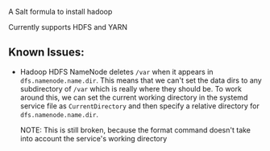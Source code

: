 A Salt formula to install hadoop

Currently supports HDFS and YARN

Known Issues:
------

- Hadoop HDFS NameNode deletes `/var` when it appears in
  `dfs.namenode.name.dir`. This means that we can't set the data dirs to
  any subdirectory of `/var` which is really where they should be. To work
  around this, we can set the current working directory in the systemd
  service file as `CurrentDirectory` and then specify a relative directory
  for `dfs.namenode.name.dir`.

  NOTE: This is still broken, because the format command doesn't take
  into account the service's working directory

